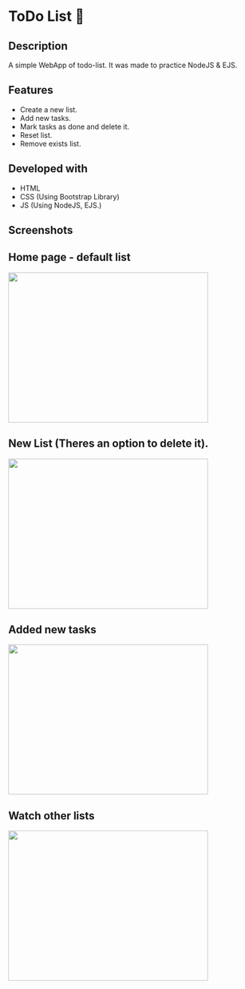 # ToDo List 📃

## Description
A simple WebApp of todo-list.
It was made to practice NodeJS & EJS. 

## Features
* Create a new list.
* Add new tasks.
* Mark tasks as done and delete it.
* Reset list.
* Remove exists list.

## Developed with
* HTML
* CSS (Using Bootstrap Library)
* JS (Using NodeJS, EJS.)

## Screenshots
## Home page - default list
<img src="https://user-images.githubusercontent.com/44448238/125792410-73953b50-9a25-438d-bbb6-166f838b74f9.png" width=400px height=300px>

## New List (Theres an option to delete it).
<img src="https://user-images.githubusercontent.com/44448238/125792549-be9b7198-aa81-4a47-8520-a06a7d4d80db.png" width=400px height=300px>

## Added new tasks
<img src="https://user-images.githubusercontent.com/44448238/125792855-a4a7265a-f05f-48e2-9c5e-f18046a34f71.png" width=400px height=300px>


## Watch other lists
<img src="https://user-images.githubusercontent.com/44448238/125793051-db8e4ee4-69db-40d5-b468-7239085a0cda.png" width=400px height=300px>


